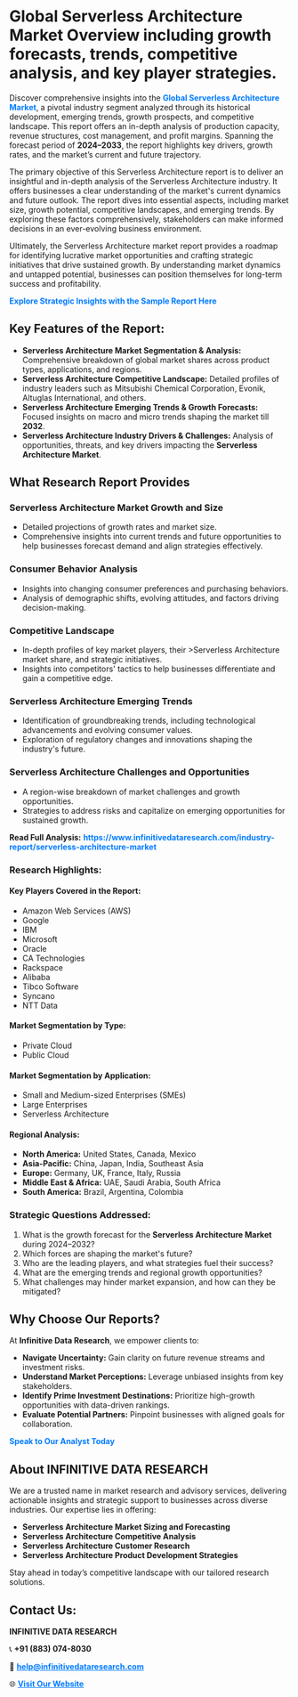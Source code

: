 <h1>Global Serverless Architecture Market Overview including growth forecasts, trends, competitive analysis, and key player strategies.</h1>
<p>
Discover comprehensive insights into the 
<a href="https://www.infinitivedataresearch.com/industry-report/serverless-architecture-market" rel="dofollow" style="color: #007BFF; text-decoration: none;"><strong>Global Serverless Architecture Market</strong></a>, a pivotal industry segment analyzed through its historical development, emerging trends, growth prospects, and competitive landscape. This report offers an in-depth analysis of production capacity, revenue structures, cost management, and profit margins. Spanning the forecast period of <strong>2024–2033</strong>, the report highlights key drivers, growth rates, and the market’s current and future trajectory.
</p>
<p>
The primary objective of this Serverless Architecture report is to deliver an insightful and in-depth analysis of the Serverless Architecture industry. It offers businesses a clear understanding of the market's current dynamics and future outlook. The report dives into essential aspects, including market size, growth potential, competitive landscapes, and emerging trends. By exploring these factors comprehensively, stakeholders can make informed decisions in an ever-evolving business environment.
</p>
<p>
Ultimately, the Serverless Architecture market report provides a roadmap for identifying lucrative market opportunities and crafting strategic initiatives that drive sustained growth. By understanding market dynamics and untapped potential, businesses can position themselves for long-term success and profitability.
</p>
<p>
<a href="https://www.infinitivedataresearch.com/request-sample/reportId=112707" style="color: #007BFF; text-decoration: none;"><strong>Explore Strategic Insights with the Sample Report Here</strong></a>
</p>

<h2>Key Features of the Report:</h2>
<ul>
<li><strong>Serverless Architecture Market Segmentation & Analysis:</strong> Comprehensive breakdown of global market shares across product types, applications, and regions.</li>
<li><strong>Serverless Architecture Competitive Landscape:</strong> Detailed profiles of industry leaders such as Mitsubishi Chemical Corporation, Evonik, Altuglas International, and others.</li>
<li><strong>Serverless Architecture Emerging Trends & Growth Forecasts:</strong> Focused insights on macro and micro trends shaping the market till <strong>2032</strong>.</li>
<li><strong>Serverless Architecture Industry Drivers & Challenges:</strong> Analysis of opportunities, threats, and key drivers impacting the <strong>Serverless Architecture Market</strong>.</li>
</ul>

<h2>What Research Report Provides</h2>
<h3>Serverless Architecture Market Growth and Size</h3>
<ul>
<li>Detailed projections of growth rates and market size.</li>
<li>Comprehensive insights into current trends and future opportunities to help businesses forecast demand and align strategies effectively.</li>
</ul>

<h3>Consumer Behavior Analysis</h3>
<ul>
<li>Insights into changing consumer preferences and purchasing behaviors.</li>
<li>Analysis of demographic shifts, evolving attitudes, and factors driving decision-making.</li>
</ul>

<h3>Competitive Landscape</h3>
<ul>
<li>In-depth profiles of key market players, their >Serverless Architecture market share, and strategic initiatives.</li>
<li>Insights into competitors' tactics to help businesses differentiate and gain a competitive edge.</li>
</ul>

<h3>Serverless Architecture Emerging Trends</h3>
<ul>
<li>Identification of groundbreaking trends, including technological advancements and evolving consumer values.</li>
<li>Exploration of regulatory changes and innovations shaping the industry's future.</li>
</ul>

<h3>Serverless Architecture Challenges and Opportunities</h3>
<ul>
<li>A region-wise breakdown of market challenges and growth opportunities.</li>
<li>Strategies to address risks and capitalize on emerging opportunities for sustained growth.</li>
</ul>
<p><strong>Read Full Analysis:</strong> <a href="https://www.infinitivedataresearch.com/industry-report/serverless-architecture-market" rel="dofollow" style="color: #007BFF; text-decoration: none;"><strong>https://www.infinitivedataresearch.com/industry-report/serverless-architecture-market</strong></a></p>
<h3>Research Highlights:</h3>
<h4>Key Players Covered in the Report:</h4>
<ul><li>Amazon Web Services (AWS)</li><li>Google</li><li>IBM</li><li>Microsoft</li><li>Oracle</li><li>CA Technologies</li><li>Rackspace</li><li>Alibaba</li><li>Tibco Software</li><li>Syncano</li><li>NTT Data</li></ul>
<h4>Market Segmentation by Type:</h4>
<ul><li>Private Cloud</li><li>Public Cloud</li></ul>
<h4>Market Segmentation by Application:</h4>
<ul><li>Small and Medium-sized Enterprises (SMEs)</li><li>Large Enterprises</li><li>Serverless Architecture</li></ul>

<h4>Regional Analysis:</h4>
<ul>
<li><strong>North America:</strong> United States, Canada, Mexico</li>
<li><strong>Asia-Pacific:</strong> China, Japan, India, Southeast Asia</li>
<li><strong>Europe:</strong> Germany, UK, France, Italy, Russia</li>
<li><strong>Middle East & Africa:</strong> UAE, Saudi Arabia, South Africa</li>
<li><strong>South America:</strong> Brazil, Argentina, Colombia</li>
</ul>

<h3>Strategic Questions Addressed:</h3>
<ol>
<li>What is the growth forecast for the <strong>Serverless Architecture Market</strong> during 2024–2032?</li>
<li>Which forces are shaping the market's future?</li>
<li>Who are the leading players, and what strategies fuel their success?</li>
<li>What are the emerging trends and regional growth opportunities?</li>
<li>What challenges may hinder market expansion, and how can they be mitigated?</li>
</ol>

<h2>Why Choose Our Reports?</h2>
<p>At <strong>Infinitive Data Research</strong>, we empower clients to:</p>
<ul>
<li><strong>Navigate Uncertainty:</strong> Gain clarity on future revenue streams and investment risks.</li>
<li><strong>Understand Market Perceptions:</strong> Leverage unbiased insights from key stakeholders.</li>
<li><strong>Identify Prime Investment Destinations:</strong> Prioritize high-growth opportunities with data-driven rankings.</li>
<li><strong>Evaluate Potential Partners:</strong> Pinpoint businesses with aligned goals for collaboration.</li>
</ul>
<p><a href="https://www.infinitivedataresearch.com/industry-report/serverless-architecture-market" rel="dofollow" style="color: #007BFF; text-decoration: none;"><strong>Speak to Our Analyst Today</strong></a></p>

<h2>About INFINITIVE DATA RESEARCH</h2>
<p>We are a trusted name in market research and advisory services, delivering actionable insights and strategic support to businesses across diverse industries. Our expertise lies in offering:</p>
<ul>
<li><strong>Serverless Architecture Market Sizing and Forecasting</strong></li>
<li><strong>Serverless Architecture Competitive Analysis</strong></li>
<li><strong>Serverless Architecture Customer Research</strong></li>
<li><strong>Serverless Architecture Product Development Strategies</strong></li>
</ul>
<p>Stay ahead in today’s competitive landscape with our tailored research solutions.</p>

<h2>Contact Us:</h2>
<p><strong>INFINITIVE DATA RESEARCH</strong></p>
<p>📞 <strong>+91 (883) 074-8030</strong></p>
<p>📧 <strong><a href="mailto:help@infinitivedataresearch.com" style="color: #007BFF;">help@infinitivedataresearch.com</a></strong></p>
<p>🌐 <strong><a href="https://www.infinitivedataresearch.com" rel="dofollow" style="color: #007BFF;">Visit Our Website</a></strong></p>